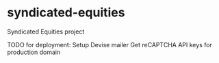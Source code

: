 # syndicated-equities
Syndicated Equities project

TODO for deployment:
Setup Devise mailer
Get reCAPTCHA API keys for production domain
